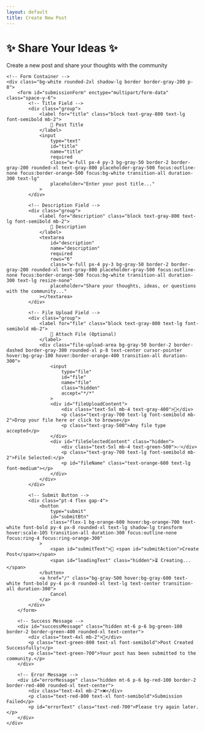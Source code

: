 ```yaml
---
layout: default
title: Create New Post
---
```


<div class="max-w-4xl mx-auto">
    <!-- Page Header -->
    <div class="text-center mb-8">
        <h1 id="pageTitle" class="text-4xl font-bold text-orange-600 mb-4">
            ✨ Share Your Ideas ✨
        </h1>
        <p id="pageSubtitle" class="text-xl text-gray-600">
            Create a new post and share your thoughts with the community
        </p>
    </div>

    <!-- Form Container -->
    <div class="bg-white rounded-2xl shadow-lg border border-gray-200 p-8">
        <form id="submissionForm" enctype="multipart/form-data" class="space-y-6">
            <!-- Title Field -->
            <div class="group">
                <label for="title" class="block text-gray-800 text-lg font-semibold mb-2">
                    🎯 Post Title
                </label>
                <input
                    type="text"
                    id="title"
                    name="title"
                    required
                    class="w-full px-4 py-3 bg-gray-50 border-2 border-gray-200 rounded-xl text-gray-800 placeholder-gray-500 focus:outline-none focus:border-orange-500 focus:bg-white transition-all duration-300 text-lg"
                    placeholder="Enter your post title..."
                >
            </div>

            <!-- Description Field -->
            <div class="group">
                <label for="description" class="block text-gray-800 text-lg font-semibold mb-2">
                    📝 Description
                </label>
                <textarea
                    id="description"
                    name="description"
                    required
                    rows="6"
                    class="w-full px-4 py-3 bg-gray-50 border-2 border-gray-200 rounded-xl text-gray-800 placeholder-gray-500 focus:outline-none focus:border-orange-500 focus:bg-white transition-all duration-300 text-lg resize-none"
                    placeholder="Share your thoughts, ideas, or questions with the community..."
                ></textarea>
            </div>

            <!-- File Upload Field -->
            <div class="group">
                <label for="file" class="block text-gray-800 text-lg font-semibold mb-2">
                    📎 Attach File (Optional)
                </label>
                <div class="file-upload-area bg-gray-50 border-2 border-dashed border-gray-300 rounded-xl p-8 text-center cursor-pointer hover:bg-gray-100 hover:border-orange-400 transition-all duration-300">
                    <input
                        type="file"
                        id="file"
                        name="file"
                        class="hidden"
                        accept="*/*"
                    >
                    <div id="fileUploadContent">
                        <div class="text-5xl mb-4 text-gray-400">📁</div>
                        <p class="text-gray-700 text-lg font-semibold mb-2">Drop your file here or click to browse</p>
                        <p class="text-gray-500">Any file type accepted</p>
                    </div>
                    <div id="fileSelectedContent" class="hidden">
                        <div class="text-5xl mb-4 text-green-500">✅</div>
                        <p class="text-gray-700 text-lg font-semibold mb-2">File Selected:</p>
                        <p id="fileName" class="text-orange-600 text-lg font-medium"></p>
                    </div>
                </div>
            </div>

            <!-- Submit Button -->
            <div class="pt-4 flex gap-4">
                <button
                    type="submit"
                    id="submitBtn"
                    class="flex-1 bg-orange-600 hover:bg-orange-700 text-white font-bold py-4 px-8 rounded-xl text-lg shadow-lg transform hover:scale-105 transition-all duration-300 focus:outline-none focus:ring-4 focus:ring-orange-300"
                >
                    <span id="submitText">🚀 <span id="submitAction">Create Post</span></span>
                    <span id="loadingText" class="hidden">⏳ Creating...</span>
                </button>
                <a href="/" class="bg-gray-500 hover:bg-gray-600 text-white font-bold py-4 px-8 rounded-xl text-lg text-center transition-all duration-300">
                    Cancel
                </a>
            </div>
        </form>

        <!-- Success Message -->
        <div id="successMessage" class="hidden mt-6 p-6 bg-green-100 border-2 border-green-400 rounded-xl text-center">
            <div class="text-4xl mb-2">🎉</div>
            <p class="text-green-800 text-xl font-semibold">Post Created Successfully!</p>
            <p class="text-green-700">Your post has been submitted to the community.</p>
        </div>

        <!-- Error Message -->
        <div id="errorMessage" class="hidden mt-6 p-6 bg-red-100 border-2 border-red-400 rounded-xl text-center">
            <div class="text-4xl mb-2">❌</div>
            <p class="text-red-800 text-xl font-semibold">Submission Failed</p>
            <p id="errorText" class="text-red-700">Please try again later.</p>
        </div>
    </div>

</div>

<script src="{{ '/assets/js/cookie-manager.js' | relative_url }}"></script>

<script>
    // Firebase Function URL - Replace with your actual Firebase function URL
    const FIREBASE_FUNCTION_URL = 'https://asia-south1-isocnet-2d37f.cloudfunctions.net/submitForm';

    // File upload handling
    const fileInput = document.getElementById('file');
    const fileUploadArea = document.querySelector('.file-upload-area');
    const fileUploadContent = document.getElementById('fileUploadContent');
    const fileSelectedContent = document.getElementById('fileSelectedContent');
    const fileName = document.getElementById('fileName');

    // Click to upload
    fileUploadArea.addEventListener('click', () => {
        fileInput.click();

    // Edit functionality - detect edit mode and populate form
    function initializeEditMode() {
        const urlParams = new URLSearchParams(window.location.search);
        const editMode = urlParams.get('edit');
        const postDate = urlParams.get('date');
        const postSlug = urlParams.get('slug');
        
        if (editMode === 'true' && postDate && postSlug) {
            // Update page title and subtitle for edit mode
            document.getElementById('pageTitle').textContent = '✏️ Edit Your Post';
            document.getElementById('pageSubtitle').textContent = 'Update your post and share your revised thoughts';
            document.getElementById('submitAction').textContent = 'Update Post';
            
            // Construct the full postSlug in format YYYY-MM-DD-slug
            const fullPostSlug = `${postDate}-${postSlug}`;
            
            // Load existing post data
            loadPostForEdit(fullPostSlug);
        }
    }
    
    async function loadPostForEdit(postSlug) {
        try {
            // Fetch the post markdown file from GitHub - posts are stored in directories with index.md
            const response = await fetch(`/_posts/${postSlug}/index.md`);
            if (response.ok) {
                const postContent = await response.text();
                parseAndPopulateForm(postContent, postSlug);
            } else {
                throw new Error('Could not load post for editing');
            }
        } catch (error) {
            console.error('Error loading post for edit:', error);
            document.getElementById('errorText').textContent = 'Could not load post for editing: ' + error.message;
            document.getElementById('errorMessage').classList.remove('hidden');
        }
    }
    
    function parseAndPopulateForm(postContent, postSlug) {
        // Parse the markdown front matter and content
        const frontMatterMatch = postContent.match(/^---\n([\s\S]*?)\n---\n([\s\S]*)$/);
        if (frontMatterMatch) {
            const frontMatter = frontMatterMatch[1];
            let content = frontMatterMatch[2];
            
            // Extract title from front matter
            const titleMatch = frontMatter.match(/title:\s*["']?(.*?)["']?\s*$/m);
            if (titleMatch) {
                document.getElementById('title').value = titleMatch[1];
            }
            
            // Extract and handle existing images
            const imageMatches = content.match(/!\[([^\]]*)\]\(([^)]+)\)/g);
            if (imageMatches && imageMatches.length > 0) {
                // Extract the first image for preview
                const firstImageMatch = imageMatches[0].match(/!\[([^\]]*)\]\(([^)]+)\)/);
                if (firstImageMatch) {
                    const imageUrl = firstImageMatch[2];
                    const imageName = firstImageMatch[1];
                    
                    // Show existing image preview
                    showExistingImagePreview(imageUrl, imageName);
                    
                    // Remove image markdown from content for clean editing
                    content = content.replace(/!\[([^\]]*)\]\(([^)]+)\)\s*/g, '').trim();
                }
            }
            
            // Set description as the content (without image references)
            document.getElementById('description').value = content.trim();
        }
    }
    
    function showExistingImagePreview(imageUrl, imageName) {
        const fileUploadContent = document.getElementById('fileUploadContent');
        fileUploadContent.innerHTML = `
            <div class="existing-image-preview">
                <div class="text-2xl mb-2 text-green-600">🖼️</div>
                <p class="text-gray-700 text-lg font-semibold mb-2">Current Image: ${imageName}</p>
                <img src="${imageUrl}" alt="${imageName}" class="max-w-full max-h-48 mx-auto rounded-lg shadow-md mb-4">
                <p class="text-gray-500 text-sm">Upload a new file to replace this image</p>
            </div>
        `;
    }
    
    // Initialize edit mode on page load
    document.addEventListener('DOMContentLoaded', initializeEditMode);

    });

    // File selection
    fileInput.addEventListener('change', (e) => {
        if (e.target.files.length > 0) {
            const file = e.target.files[0];
            fileName.textContent = file.name;
            fileUploadContent.classList.add('hidden');
            fileSelectedContent.classList.remove('hidden');
        }
    });

    // Drag and drop functionality
    fileUploadArea.addEventListener('dragover', (e) => {
        e.preventDefault();
        fileUploadArea.classList.add('border-orange-500', 'bg-orange-50');
    });

    fileUploadArea.addEventListener('dragleave', (e) => {
        e.preventDefault();
        fileUploadArea.classList.remove('border-orange-500', 'bg-orange-50');
    });

    fileUploadArea.addEventListener('drop', (e) => {
        e.preventDefault();
        fileUploadArea.classList.remove('border-orange-500', 'bg-orange-50');
        
        const files = e.dataTransfer.files;
        if (files.length > 0) {
            fileInput.files = files;
            const file = files[0];
            fileName.textContent = file.name;
            fileUploadContent.classList.add('hidden');
            fileSelectedContent.classList.remove('hidden');
        }
    });

    // Form submission
    document.getElementById('submissionForm').addEventListener('submit', async (e) => {
        e.preventDefault();
        
        const submitBtn = document.getElementById('submitBtn');
        const submitText = document.getElementById('submitText');
        const loadingText = document.getElementById('loadingText');
        const successMessage = document.getElementById('successMessage');
        const errorMessage = document.getElementById('errorMessage');
        
        // Show loading state
        submitBtn.disabled = true;
        submitText.classList.add('hidden');
        loadingText.classList.remove('hidden');
        successMessage.classList.add('hidden');
        errorMessage.classList.add('hidden');

        try {
            // Get or set user cookie
            const userCookie = getOrSetUserCookie();
            
            // Prepare form data
            const formData = new FormData();
            formData.append('title', document.getElementById('title').value);
            formData.append('description', document.getElementById('description').value);
            if (document.getElementById('file').files[0]) {
                formData.append('file', document.getElementById('file').files[0]);
            }

            // Submit to Firebase function
            const response = await fetch(FIREBASE_FUNCTION_URL, {
                method: 'POST',
                headers: {
                    'x-user-cookie': userCookie
                },
                body: formData
            });

            if (response.ok) {
                const result = await response.json();
                console.log('Success:', result);
                
                // Show success message
                successMessage.classList.remove('hidden');
                
                // Reset form after delay
                setTimeout(() => {
                    document.getElementById('submissionForm').reset();
                    fileUploadContent.classList.remove('hidden');
                    fileSelectedContent.classList.add('hidden');
                    successMessage.classList.add('hidden');
                }, 3000);
            } else {
                throw new Error(`HTTP error! status: ${response.status}`);
            }
        } catch (error) {
            console.error('Error:', error);
            
            // Show error message
            document.getElementById('errorText').textContent = error.message;
            errorMessage.classList.remove('hidden');
        } finally {
            // Reset button state
            submitBtn.disabled = false;
            submitText.classList.remove('hidden');
            loadingText.classList.add('hidden');
        }
    });
</script>
